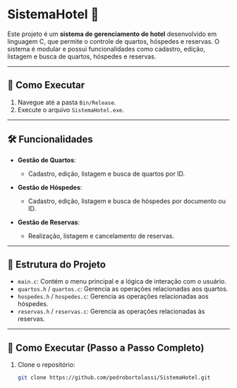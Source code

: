 # SistemaHotel 🏨

Este projeto é um **sistema de gerenciamento de hotel** desenvolvido em linguagem C, que permite o controle de quartos, hóspedes e reservas. O sistema é modular e possui funcionalidades como cadastro, edição, listagem e busca de quartos, hóspedes e reservas.

---

## 🚀 Como Executar 
1. Navegue até a pasta `Bin/Release`.
2. Execute o arquivo `SistemaHotel.exe`.

---

## 🛠️ Funcionalidades

- **Gestão de Quartos**:
  - Cadastro, edição, listagem e busca de quartos por ID.
  
- **Gestão de Hóspedes**:
  - Cadastro, edição, listagem e busca de hóspedes por documento ou ID.
  
- **Gestão de Reservas**:
  - Realização, listagem e cancelamento de reservas.

---

## 📂 Estrutura do Projeto

- `main.c`: Contém o menu principal e a lógica de interação com o usuário.
- `quartos.h` / `quartos.c`: Gerencia as operações relacionadas aos quartos.
- `hospedes.h` / `hospedes.c`: Gerencia as operações relacionadas aos hóspedes.
- `reservas.h` / `reservas.c`: Gerencia as operações relacionadas às reservas.

---

## 🚀 Como Executar (Passo a Passo Completo)

1. Clone o repositório:
   ```bash
   git clone https://github.com/pedrobortolassi/SistemaHotel.git

